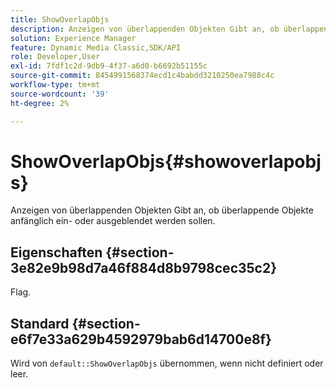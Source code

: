 ```yaml
---
title: ShowOverlapObjs
description: Anzeigen von überlappenden Objekten Gibt an, ob überlappende Objekte anfänglich ein- oder ausgeblendet werden sollen.
solution: Experience Manager
feature: Dynamic Media Classic,SDK/API
role: Developer,User
exl-id: 7fdf1c2d-9db9-4f37-a6d0-b6692b51155c
source-git-commit: 8454991568374ecd1c4babdd3210250ea7988c4c
workflow-type: tm+mt
source-wordcount: '39'
ht-degree: 2%

---
```


# ShowOverlapObjs{#showoverlapobjs}

Anzeigen von überlappenden Objekten Gibt an, ob überlappende Objekte anfänglich ein- oder ausgeblendet werden sollen.

## Eigenschaften {#section-3e82e9b98d7a46f884d8b9798cec35c2}

Flag.

## Standard {#section-e6f7e33a629b4592979bab6d14700e8f}

Wird von `default::ShowOverlapObjs` übernommen, wenn nicht definiert oder leer.
